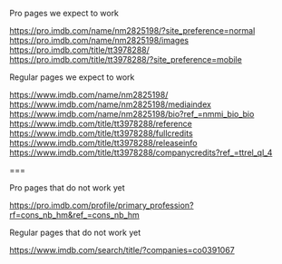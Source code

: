 Pro pages we expect to work

https://pro.imdb.com/name/nm2825198/?site_preference=normal
https://pro.imdb.com/name/nm2825198/images
https://pro.imdb.com/title/tt3978288/
https://pro.imdb.com/title/tt3978288/?site_preference=mobile


Regular pages we expect to work

https://www.imdb.com/name/nm2825198/
https://www.imdb.com/name/nm2825198/mediaindex
https://www.imdb.com/name/nm2825198/bio?ref_=nmmi_bio_bio
https://www.imdb.com/title/tt3978288/reference
https://www.imdb.com/title/tt3978288/fullcredits
https://www.imdb.com/title/tt3978288/releaseinfo
https://www.imdb.com/title/tt3978288/companycredits?ref_=ttrel_ql_4

===

Pro pages that do not work yet

https://pro.imdb.com/profile/primary_profession?rf=cons_nb_hm&ref_=cons_nb_hm

Regular pages that do not work yet

https://www.imdb.com/search/title/?companies=co0391067
